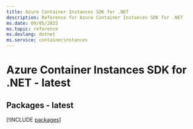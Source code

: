 ```yaml
---
title: Azure Container Instances SDK for .NET
description: Reference for Azure Container Instances SDK for .NET
ms.date: 09/05/2025
ms.topic: reference
ms.devlang: dotnet
ms.service: containerinstances
---
```

# Azure Container Instances SDK for .NET - latest
## Packages - latest
[!INCLUDE [packages](container-instances-index.md)]